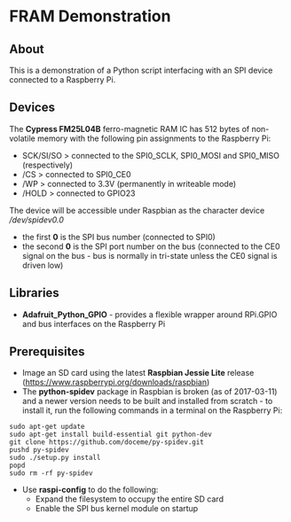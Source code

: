 # FRAM Demonstration

## About

This is a demonstration of a Python script interfacing with an SPI device connected
to a Raspberry Pi.

## Devices

The **Cypress FM25L04B** ferro-magnetic RAM IC has 512 bytes of non-volatile memory
with the following pin assignments to the Raspberry Pi:
* SCK/SI/SO > connected to the SPI0_SCLK, SPI0_MOSI and SPI0_MISO (respectively)
* /CS > connected to SPI0_CE0
* /WP > connected to 3.3V (permanently in writeable mode)
* /HOLD > connected to GPIO23

The device will be accessible under Raspbian as the character device */dev/spidev0.0*
* the first **0** is the SPI bus number (connected to SPI0)
* the second **0** is the SPI port number on the bus (connected to the CE0 signal on
  the bus - bus is normally in tri-state unless the CE0 signal is driven low)

## Libraries

* **Adafruit_Python_GPIO** - provides a flexible wrapper around RPi.GPIO and bus
  interfaces on the Raspberry Pi

## Prerequisites

* Image an SD card using the latest **Raspbian Jessie Lite** release
  (https://www.raspberrypi.org/downloads/raspbian)
* The **python-spidev** package in Raspbian is broken (as of 2017-03-11) and a newer
  version needs to be built and installed from scratch - to install it, run the
  following commands in a terminal on the Raspberry Pi:
```
sudo apt-get update
sudo apt-get install build-essential git python-dev
git clone https://github.com/doceme/py-spidev.git
pushd py-spidev
sudo ./setup.py install
popd
sudo rm -rf py-spidev
```
* Use **raspi-config** to do the following:
  * Expand the filesystem to occupy the entire SD card
  * Enable the SPI bus kernel module on startup
